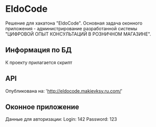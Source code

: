 # EldoCode
Решение для хакатона "EldoCode". Основная задача оконного приложения - администрирование разработанной системы "ЦИФРОВОЙ ОПЫТ КОНСУЛЬТАЦИЙ В РОЗНИЧНОМ МАГАЗИНЕ".

## Информация по БД
К проекту прилагается скрипт

## API
Опубликована на: 'http://eldocode.makievksy.ru.com/'

## Оконное приложение
Данные для авторизации:
Login: 142
Password: 123

